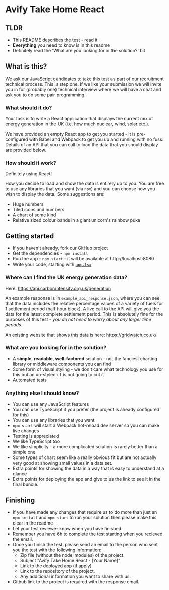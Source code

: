 # Avify Take Home React

## TLDR

- This README describes the test - read it
- **Everything** you need to know is in this readme
- Definitely read the 'What are you looking for in the solution?' bit

## What is this?

We ask our JavaScript candidates to take this test as part of our recruitment technical process. This is step one. If we like your submission we will invite you in for (probably one) technical interview where we will have a chat and ask you to do some pair programming.

### What should it do?

Your task is to write a React application that displays the current mix of energy generation in the UK (i.e. how much nuclear, wind, solar etc.).

We have provided an empty React app to get you started - it is pre-configured with Babel and Webpack to get you up and running with no fuss. Details of an API that you can call to load the data that you should display are provided below.

### How should it work?

Definitely using React!

How you decide to load and show the data is entirely up to you.
You are free to use any libraries that you want (via `npm`) and you can choose how you wish to display the data. Some suggestions are:

- Huge numbers
- Tiled icons and numbers
- A chart of some kind
- Relative sized colour bands in a giant unicorn's rainbow puke

## Getting started

- If you haven't already, fork our GitHub project
- Get the dependencies - `npm install`
- Run the app - `npm start` - it will be available at http://localhost:8080
- Write your code, starting with [`app.tsx`](./src/app.tsx)

### Where can I find the UK energy generation data?

Here: https://api.carbonintensity.org.uk/generation

An example response is in `example_api_response.json`, where you can see that the data includes the relative percentage values of a variety of fuels
for 1 settlement period (half hour block). A live call to the API will give you the data for the latest complete settlement period. This is absolutely fine for the purposes of this test - _you do not need to worry about any larger time periods_.

An existing website that shows this data is here: https://gridwatch.co.uk/

### What are you looking for in the solution?

- A **simple**, **readable**, **well-factored** solution - not the fanciest charting library or middleware components you can find
- Some form of visual styling - we don't care what technology you use for this but an un-styled `ul` is not going to cut it
- Automated tests

### Anything else I should know?

- You can use any JavaScript features
- You can use TypeScript if you prefer (the project is already configured for this)
- You can use any libraries that you want
- `npm start` will start a Webpack hot-reload dev server so you can make live changes
- Testing is appreciated
- We like TypeScript too
- We like simplicity - a more complicated solution is rarely better than a simple one
- Some types of chart seem like a really obvious fit but are not actually very good at showing small values in a data set.
- Extra points for showing the data in a way that is easy to understand at a glance
- Extra points for deploying the app and give to us the link to see it in the final bundle.

## Finishing

- If you have made any changes that require us to do more than just an `npm install` and `npm start` to run your solution then please make this clear in the readme
- Let your test reviewer know when you have finished.
- Remember you have 6h to complete the test starting when you recieved the email.
- Once you finish the test, please send an email to the person who sent you the test with the following information:
  - Zip file (without the node_modules) of the project.
  - Subject "Avify Take Home React - [Your Name]"
  - Link to the deployed app (if apply).
  - Link to the repository of the project.
  - Any additional information you want to share with us.
- Github link to the project is required with the response email.
